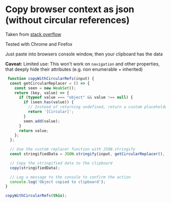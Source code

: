 Copy browser context as json (without circular references)
================================
Taken from [stack overflow](https://stackoverflow.com/a/78387892/2416394)

Tested with Chrome and Firefox

Just paste into browsers console window, then your clipboard has the data

**Caveat:** Limited use: This won't work on `navigation` and other properties, that deeply hide their attributes (e.g. non enumerable + inherited)

```js
 function copyWithCircularRefs(input) {
  const getCircularReplacer = () => {
    const seen = new WeakSet();
    return (key, value) => {
      if (typeof value === "object" && value !== null) {
        if (seen.has(value)) {
          // Instead of returning undefined, return a custom placeholder
          return '[Circular]';
        }
        seen.add(value);
      }
      return value;
    };
  };

  // Use the custom replacer function with JSON.stringify
  const stringifiedData = JSON.stringify(input, getCircularReplacer(), 2);

  // Copy the stringified data to the clipboard
  copy(stringifiedData);

  // Log a message to the console to confirm the action
  console.log('Object copied to clipboard');
}

copyWithCircularRefs(this);
```
